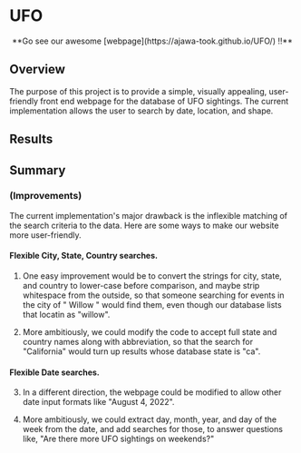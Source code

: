 # UFO

<p align="center">
**Go see our awesome [webpage](https://ajawa-took.github.io/UFO/) !!**
</p>

## Overview

The purpose of this project is to provide a simple, visually appealing, user-friendly front end webpage for the database of UFO sightings. The current implementation allows the user to search by date, location, and shape.

## Results




## Summary
### (Improvements)

The current implementation's major drawback is the inflexible matching of the search criteria to the data. Here are some ways to make our website more user-friendly.

#### Flexible City, State, Country searches.

1. One easy improvement would be to convert the strings for city, state, and country to lower-case before comparison, and maybe strip whitespace from the outside, so that someone searching for events in the city of " Willow " would find them, even though our database lists that locatin as "willow".

2. More ambitiously, we could modify the code to accept full state and country names along with abbreviation, so that the search for "California" would turn up results whose database state is "ca". 

#### Flexible Date searches.

3. In a different direction, the webpage could be modified to allow other date input formats like "August 4, 2022".

4. More ambitiously, we could extract day, month, year, and day of the week from the date, and add searches for those, to answer questions like, "Are there more UFO sightings on weekends?"


